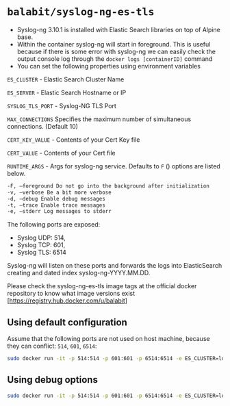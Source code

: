 # `balabit/syslog-ng-es-tls` 
  * Syslog-ng 3.10.1 is installed with Elastic Search libraries on top of Alpine base.
  * Within the container syslog-ng will start in foreground. This is useful because if there is some error with syslog-ng we can easily check the output console log through the `docker logs [containerID]` command
  * You can set the following properties using environment variables

`ES_CLUSTER` - Elastic Search Cluster Name

`ES_SERVER` - Elastic Search Hostname or IP

`SYSLOG_TLS_PORT` - Syslog-NG TLS Port

`MAX_CONNECTIONS` Specifies the maximum number of simultaneous connections. (Default 10)

`CERT_KEY_VALUE` - Contents of your Cert Key file

`CERT_VALUE` - Contents of your Cert file

`RUNTIME_ARGS` - Args for syslog-ng service. Defaults to `F` () options are listed below.

```bash
-F, –foreground Do not go into the background after initialization
-v, –verbose Be a bit more verbose
-d, –debug Enable debug messages
-t, –trace Enable trace messages
-e, –stderr Log messages to stderr
```

The following ports are exposed:
 * Syslog UDP: 514,
 * Syslog TCP: 601,
 * Syslog TLS: 6514

Syslog-ng will listen on these ports and forwards the logs into ElasticSearch creating and dated index syslog-ng-YYYY.MM.DD.

Please check the syslog-ng-es-tls image tags at the official docker repository to know what image versions exist  [https://registry.hub.docker.com/u/balabit]

## Using default configuration
Assume that the following ports are not used on host machine, because they can conflict: `514`, `601`, `6514`:

```bash
sudo docker run -it -p 514:514 -p 601:601 -p 6514:6514 -e ES_CLUSTER=logs -e ES_SERVER:elasticsearch -e SYSLOG_TLS_PORT=6514 -e CERT_KEY_VALUE=$(cat /etc/cert/cert.key) -e CERT_VALUE=$(cat /etc/cert/cert) --name syslog-ng balabit/syslog-ng-es-tls:latest
```

## Using debug options

```bash
sudo docker run -it -p 514:514 -p 601:601 -p 6514:6514 -e ES_CLUSTER=logs -e ES_SERVER:elasticsearch -e SYSLOG_TLS_PORT=6514 -e CERT_KEY_VALUE=$(cat /etc/cert/cert.key) -e CERT_VALUE=$(cat /etc/cert/cert) -e RUNTIME_ARGS=Fevd --name syslog-ng balabit/syslog-ng-es-tls:latest
```